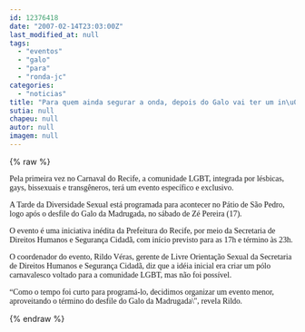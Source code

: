 ```yaml
---
id: 12376418
date: "2007-02-14T23:03:00Z"
last_modified_at: null
tags:
  - "eventos"
  - "galo"
  - "para"
  - "ronda-jc"
categories:
  - "noticias"
title: "Para quem ainda segurar a onda, depois do Galo vai ter um in\u00e9dito evento gay"
sutia: null
chapeu: null
autor: null
imagem: null
---
```

{% raw %}
<p><P><FONT face=Verdana>Pela primeira vez no Carnaval do Recife, a comunidade LGBT, integrada por lésbicas, gays, bissexuais e transgêneros, terá um evento específico e exclusivo. </FONT></P></p>
<p><P><FONT face=Verdana>A Tarde da Diversidade Sexual está programada para acontecer no Pátio de São Pedro, logo após o desfile do Galo da Madrugada, no sábado de Zé Pereira (17). </FONT></P></p>
<p><P><FONT face=Verdana>O evento é uma iniciativa inédita da Prefeitura do Recife, por meio da Secretaria de Direitos Humanos e Segurança Cidadã, com início previsto para as 17h e término às 23h. </FONT></P></p>
<p><P><FONT face=Verdana>O coordenador do evento, Rildo Véras, gerente de Livre Orientação Sexual da Secretaria de Direitos Humanos e Segurança Cidadã, diz que a idéia inicial era criar um pólo carnavalesco voltado para a comunidade LGBT, mas não foi possível.</FONT></P></p>
<p><P><FONT face=Verdana>“Como o tempo foi curto para programá-lo, decidimos organizar um evento menor, aproveitando o término do desfile do Galo da Madrugada\", revela Rildo.</FONT></P> </p>
{% endraw %}